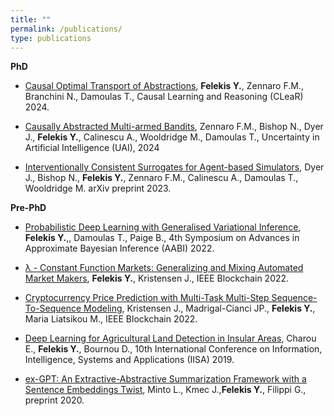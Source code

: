 ```yaml
---
title: "" 
permalink: /publications/
type: publications
---
```


**PhD**

* [Causal Optimal Transport of Abstractions](https://arxiv.org/pdf/2312.08107.pdf), **Felekis Y.**, Zennaro F.M., Branchini N., Damoulas T., Causal Learning and Reasoning (CLeaR) 2024. 

* [Causally Abstracted Multi-armed Bandits](), Zennaro F.M., Bishop N., Dyer J., **Felekis Y.**, Calinescu A., Wooldridge M., Damoulas T., Uncertainty in Artificial Intelligence (UAI), 2024

* [Interventionally Consistent Surrogates for Agent-based Simulators](https://arxiv.org/pdf/2312.11158.pdf), Dyer J., Bishop N., **Felekis Y.**, Zennaro F.M., Calinescu A., Damoulas T., Wooldridge M. arXiv preprint 2023.

**Pre-PhD**

* [Probabilistic Deep Learning with Generalised Variational Inference](https://openreview.net/pdf?id=L_jGauvvbu0), **Felekis Y.**,, Damoulas T., Paige B., 4th Symposium on Advances in Approximate Bayesian Inference (AABI) 2022.

* [λ - Constant Function Markets: Generalizing and Mixing Automated Market Makers](https://ieeexplore.ieee.org/document/9881841), **Felekis Y.**, Kristensen J., IEEE Blockchain 2022.
  
* [Cryptocurrency Price Prediction with Multi-Task Multi-Step Sequence-To-Sequence Modeling](https://ieeexplore.ieee.org/document/9881849), Kristensen J., Madrigal-Cianci JP., **Felekis Y.**, Maria Liatsikou M., IEEE Blockchain 2022.

* [Deep Learning for Agricultural Land Detection in Insular Areas](https://ieeexplore.ieee.org/document/8900670), Charou E., **Felekis Y.**, Bournou D., 10th International Conference on Information, Intelligence, Systems and Applications (IISA) 2019.
  
* [ex-GPT: An Extractive-Abstractive Summarization Framework with a Sentence Embeddings Twist](https://github.com/LorenzoMinto/ex-GPT-Summarizer/blob/master/GPTe__An_extractive_abstractive_summarization_framework.pdf), Minto L., Kmec J.,**Felekis Y.**, Filippi G., preprint 2020.
